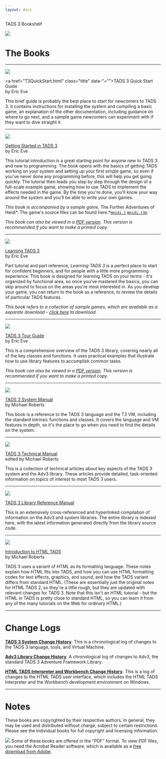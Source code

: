 ```yaml
---
layout: docs
---
```

TADS 3 Bookshelf



<img src="title2.gif" data-border="0" />





# The Books

------------------------------------------------------------------------

[<img src="qstart_cover.jpg" class="book" />](T3QuickStart.html)

<a href="T3QuickStart.html" class="title" data-"="">TADS 3 Quick Start
Guide</a>  
by Eric Eve

This brief guide is probably the best place to start for newcomers to
TADS 3. It contains instructions for installing the system and compiling
a basic game, an explanation of the other documentation, including
guidance on where to go next, and a sample game newcomers can experiment
with if they want to dive straight it.

------------------------------------------------------------------------

[<img src="gsgcover.jpg" class="book" />](gsg/index.html)

<a href="gsg/index.html" class="title">Getting Started in TADS 3</a>  
by Eric Eve

This tutorial introduction is a great starting point for anyone new to
TADS 3 and new to programming. The book opens with the basics of getting
TADS working on your system and setting up your first simple game, so
even if you've never done any programming before, this will help you get
going quickly. The tutorial then leads you step by step through the
design of a full-scale example game, showing how to use TADS to
implement the effects needed in the game. By the time you're done,
you'll know your way around the system and you'll be able to write your
own games.

*This book is accompanied by a sample game,* The Further Adventures of
Heidi*. The game's source files can be found
here:*[`Heidi.t`](gsg/Heidi.t) [`Heidi.t3m`](gsg/Heidi.t3m)

*This book can also be viewed in a [PDF
version](gsg/Getting%20Started%20in%20TADS%203.pdf). This version is
recommended if you want to make a printed copy.*

------------------------------------------------------------------------

[<img src="learning_cover.jpg" class="book" />](learning/Learning%20T3.pdf)

<a href="learning/Learning%20T3.pdf" class="title">Learning TADS 3</a>  
by Eric Eve

Part tutorial and part reference, *Learning TADS 3* is a perfect place
to start for confident beginners, and for people with a little more
programming experience. This book is designed for learning TADS on your
terms - it's organized by functional area, so once you've mastered the
basics, you can skip around to focus on the areas you're most interested
in. As you develop your game, you can return to the book as a reference,
to review the details of particular TADS features.

*This book refers to a collection of sample games, which are available
as a separate download -
<a href="http://www.tads.org/learning_tads3_sample_games.html"
class="visible">click here</a> to download.*

------------------------------------------------------------------------

[<img src="tgcover.jpg" class="book" />](tourguide/index.html)

<a href="tourguide/index.html" class="title">TADS 3 Tour Guide</a>  
by Eric Eve

This is a comprehensive overview of the TADS 3 library, covering nearly
all of the key classes and functions. It uses practical examples that
illustrate how to use library features to accomplish common tasks.

*This book can also be viewed in a [PDF
version](tourguide/T3TourGuide.pdf). This version is recommended if you
want to make a printed copy.*

------------------------------------------------------------------------

[<img src="syscover.jpg" class="book" />](sysman/cover.html)

<a href="sysman/cover.html" class="title">TADS 3 System Manual</a>  
by Michael Roberts

This book is a reference to the TADS 3 language and the T3 VM, including
the standard intrinsic functions and classes. It covers the language and
VM features in depth, so it's the place to go when you need to find the
details on the system.

------------------------------------------------------------------------

[<img src="techcover.jpg" class="book" />](techman/cover.html)

<a href="techman/cover.html" class="title">TADS 3 Technical Manual</a>  
edited by Michael Roberts

This is a collection of technical articles about key aspects of the TADS
3 system and the Adv3 library. These articles provide detailed,
task-oriented information on topics of interest to most TADS 3 users.

------------------------------------------------------------------------

[<img src="libcover.jpg" class="book" />](libref/index.html)

<a href="libref/index.html" class="title">TADS 3 Library Reference
Manual</a>

This is an extensively cross-referenced and hyperlinked compilation of
information on the Adv3 and system libraries. The entire library is
indexed here, with the latest information generated directly from the
library source code.

------------------------------------------------------------------------

[<img src="htads_cover.jpg" class="book" />](htmltads/intro.html)

<a href="htmltads/intro.html" class="title">Introduction to HTML TADS</a>  
by Michael Roberts

TADS 3 uses a variant of HTML as its formatting language. These notes
explain how HTML fits into TADS, and how you can use HTML formatting
codes for text effects, graphics, and sound, and how the TADS variant
differs from standard HTML. (These are essentially just the original
notes for HTML TADS 2, so they're a little rough, but they are updated
with relevant changes for TADS 3. Note that this isn't an HTML
tutorial - but the HTML in TADS is pretty close to standard HTML, so you
can learn it from any of the many tutorials on the Web for ordinary
HTML.)

------------------------------------------------------------------------

# Change Logs



[**TADS 3 System Change History**](t3changes.html). This is a
chronological log of changes to the TADS 3 language, tools, and Virtual
Machine.

[**Adv3 Library Change History**](../lib/adv3/changes.html). A
chronological log of changes to Adv3, the standard TADS 3 Adventure
Framework Library.

[**HTML TADS Interpreter and Workbench Change History**](changes.html).
This is a log of changes to the HTML TADS user interface, which includes
the HTML TADS Interpreter and the Workbench development environment on
Windows.



------------------------------------------------------------------------

# Notes



These books are copyrighted by their respective authors. In general,
they may be used and distributed without charge, subject to certain
restrictions. Please see the individual books for full copyright and
licensing information.

[<img src="getacro.gif" class="margin" data-align="right"
data-border="0" />](http://www.adobe.com/products/acrobat/readstep.html)
Some of these books are offered in the "PDF" format. To view PDF files,
you need the Acrobat Reader software, which is available as a [free
download from
Adobe](http://www.adobe.com/products/acrobat/readstep.html).




